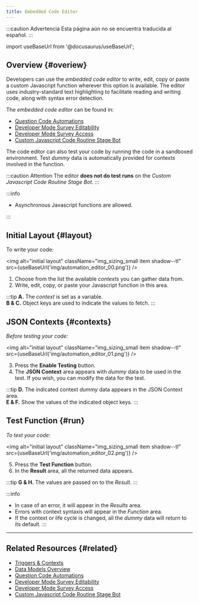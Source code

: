 ```yaml
---
title: Embedded Code Editor
---
```


:::caution Advertencia
Esta página aún no se encuentra traducida al español.
:::

import useBaseUrl from '@docusaurus/useBaseUrl'; 

## Overview {#overiew}
Developers can use the _embedded code editor_ to write, edit, copy or paste a custom Javascript function wherever this option is available. The editor uses industry-standard text highlighting to facilitate reading and writing code, along with syntax error detection.

The _embedded code editor_ can be found in:
- [Question Code Automations](/docs/documentation/automation/surveys/question_exec)
- [Developer Mode Survey Editability](/docs/documentation/automation/surveys/survey_editable_code)
- [Developer Mode Survey Access](/docs/documentation/automation/surveys/survey_hidden_code)
- [Custom Javascript Code Routine Stage Bot](/docs/documentation/automation/bots/ccjs-2.0.1)

The code editor can also test your code by running the code in a sandboxed environment. Test _dummy_ data is automatically provided for contexts involved in the function.

:::caution Attention
The editor **does not do test runs** on the _Custom Javascript Code Routine Stage Bot_.
:::

:::info
- Asynchronous Javascript functions are allowed.

:::

## Initial Layout {#layout}
To write your code:

<img alt="initial layout" className="img_sizing_small item shadow--tl" src={useBaseUrl('img/automation_editor_00.png')} />
<br/>

<div className="margin margin-left--lg">

1. Choose from the list the available _contexts_ you can gather data from.
2. Write, edit, copy, or paste your Javascript function in this area.

:::tip
**A.** The _context_ is set as a variable.  
**B & C.** Object keys are used to indicate the values to fetch.
:::

</div>


## JSON Contexts {#contexts}
_Before testing your code:_

<img alt="initial layout" className="img_sizing_small item shadow--tl" src={useBaseUrl('img/automation_editor_01.png')} />
<br/>

<div className="margin margin-left--lg">

3. Press the **Enable Testing** button.
4. The **JSON Context** area appears with _dummy_ data to be used in the test. If you wish, you can modify the data for the test.

:::tip
**D.** The indicated context _dummy_ data appears in the JSON Context area.  
**E & F.** Show the values of the indicated object keys.
:::

</div>

## Test Function {#run}
_To test your code:_

<img alt="initial layout" className="img_sizing_small item shadow--tl" src={useBaseUrl('img/automation_editor_02.png')} />
<br/>

<div className="margin margin-left--lg">

5. Press the **Test Function** button.
6. In the **Result** area, all the returned data appears.

:::tip
**G & H.** The values are passed on to the _Result_.
:::

:::info
- In case of an error, it will appear in the _Results_ area.
- Errors with context syntaxis will appear in the _Function_ area.
- If the context or life cycle is changed, all the _dummy_ data will return to its default.
:::
</div>



-----

## Related Resources {#related}
- [Triggers & Contexts](/docs/documentation/automation/cotlang/triggers_and_contexts)
- [Data Models Overview](/docs/documentation/models/overview_model)
- [Question Code Automations](/docs/documentation/automation/surveys/question_exec)
- [Developer Mode Survey Editability](/docs/documentation/automation/surveys/survey_editable_code)
- [Developer Mode Survey Access](/docs/documentation/automation/surveys/survey_hidden_code)
- [Custom Javascript Code Routine Stage Bot](/docs/documentation/automation/bots/ccjs-2.0.1)
